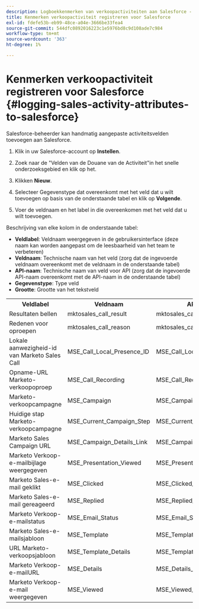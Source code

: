 ```yaml
---
description: Logboekkenmerken van verkoopactiviteiten aan Salesforce - Marketo Docs - Productdocumentatie
title: Kenmerken verkoopactiviteit registreren voor Salesforce
exl-id: fdefe53b-eb99-48ce-a04e-3666be33fea4
source-git-commit: 544dfc0892016223c1e5976bd8c9d108ade7c984
workflow-type: tm+mt
source-wordcount: '363'
ht-degree: 1%

---
```


# Kenmerken verkoopactiviteit registreren voor Salesforce {#logging-sales-activity-attributes-to-salesforce}

Salesforce-beheerder kan handmatig aangepaste activiteitsvelden toevoegen aan Salesforce.

1. Klik in uw Salesforce-account op **Instellen**.

1. Zoek naar de &quot;Velden van de Douane van de Activiteit&quot;in het snelle onderzoeksgebied en klik op het.

1. Klikken **Nieuw**.

1. Selecteer Gegevenstype dat overeenkomt met het veld dat u wilt toevoegen op basis van de onderstaande tabel en klik op **Volgende**.

1. Voer de veldnaam en het label in die overeenkomen met het veld dat u wilt toevoegen.

Beschrijving van elke kolom in de onderstaande tabel:

* **Veldlabel**: Veldnaam weergegeven in de gebruikersinterface (deze naam kan worden aangepast om de leesbaarheid van het team te verbeteren)
* **Veldnaam**: Technische naam van het veld (zorg dat de ingevoerde veldnaam overeenkomt met de veldnaam in de onderstaande tabel)
* **API-naam**: Technische naam van veld voor API (zorg dat de ingevoerde API-naam overeenkomt met de API-naam in de onderstaande tabel)
* **Gegevenstype**: Type veld
* **Grootte**: Grootte van het tekstveld

<table>
 <tr>
  <th>Veldlabel</th>
  <th>Veldnaam</th>
  <th>API-naam</th>
  <th>Gegevenstype</th>
  <th>Grootte</th>
 </tr>
  <tr>
  <td>Resultaten bellen</td>
  <td>mktosales_call_result</td>
  <td>mktosales_call_result_c</td>
  <td>Tekst</td>
  <td>50</td>
 </tr>
 <tr>
  <td>Redenen voor oproepen</td>
  <td>mktosales_call_reason</td>
  <td>mktosales_call_reason_c</td>
  <td>Tekst</td>
  <td>50</td>
 </tr>
 <tr>
  <td>Lokale aanwezigheid-id van Marketo Sales Call</td>
  <td>MSE_Call_Local_Presence_ID</td>
  <td>MSE_Call_Local_Presence_ID__c</td>
  <td>Tekst</td>
  <td>255</td>
 </tr>
 <tr>
  <td>Opname-URL Marketo-verkoopoproep</td>
  <td>MSE_Call_Recording</td>
  <td>MSE_Call_Recording_c</td>
  <td>URL</td>
  <td></td>
 </tr>
 <tr>
  <td>Marketo-verkoopcampagne</td>
  <td>MSE_Campaign</td>
  <td>MSE_Campaign_c</td>
  <td>Tekst</td>
  <td>255</td>
 </tr>
 <tr>
  <td>Huidige stap Marketo-verkoopcampagne</td>
  <td>MSE_Current_Campaign_Step</td>
  <td>MSE_Current_Campaign_Step__c</td>
  <td>Tekst</td>
  <td>255</td>
 </tr>
 <tr>
  <td>Marketo Sales Campaign URL</td>
  <td>MSE_Campaign_Details_Link</td>
  <td>MSE_Campaign_Details_Link_c</td>
  <td>URL</td>
  <td></td>
 </tr>
 <tr>
  <td>Marketo Verkoop-e-mailbijlage weergegeven</td>
  <td>MSE_Presentation_Viewed</td>
  <td>MSE_Presentation_Viewed_c</td>
  <td>Selectievakje</td>
  <td></td>
 </tr>
 <tr>
  <td>Marketo Sales-e-mail geklikt</td>
  <td>MSE_Clicked</td>
  <td>MSE_Clicked_c</td>
  <td>Selectievakje</td>
  <td></td>
 </tr>
 <tr>
  <td>Marketo Sales-e-mail gereageerd</td>
  <td>MSE_Replied</td>
  <td>MSE_Replied_c</td>
  <td>Selectievakje</td>
  <td></td>
 </tr>
 <tr>
  <td>Marketo Verkoop-e-mailstatus</td>
  <td>MSE_Email_Status</td>
  <td>MSE_Email_Status__c</td>
  <td>Tekst</td>
  <td></td>
 </tr>
 <tr>
  <td>Marketo Sales-e-mailsjabloon</td>
  <td>MSE_Template</td>
  <td>MSE_Template__c</td>
  <td>Tekst</td>
  <td>255</td>
 </tr>
 <tr>
  <td>URL Marketo-verkoopsjabloon</td>
  <td>MSE_Template_Details</td>
  <td>MSE_Template_Details__c</td>
  <td>URL</td>
  <td></td>
 </tr>
 <tr>
  <td>Marketo Verkoop-e-mailURL</td>
  <td>MSE_Details</td>
  <td>MSE_Details__c</td>
  <td>URL</td>
  <td></td>
 </tr>
 <tr>
  <td>Marketo Verkoop-e-mail weergegeven</td>
  <td>MSE_Viewed</td>
  <td>MSE_Viewed_c</td>
  <td>Selectievakje</td>
  <td></td>
 </tr>
</table>
